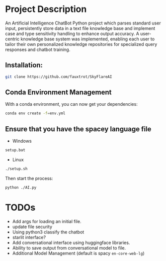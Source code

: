 # Project Description

An Artificial Intelligence ChatBot Python project which parses standard user input, persistently store data in a text file knowledge base and implement case and type sensitivity handling to enhance output accuracy. A user-centric knowledge base system was implemented, enabling each user to tailor their own personalized knowledge repositories for specialized query responses and chatbot training.

## Installation: 

```bash
git clone https://github.com/fauxtrot/SkyFlareAI
```

## Conda Environment Management

With a conda environment, you can now get your dependencies:

```bash
conda env create -f=env.yml
```

## Ensure that you have the spacey language file
- Windows

```bash
setup.bat
```

- Linux
```bash
./setup.sh
```


Then start the process:
```bash
python ./AI.py
```

# TODOs

- Add args for loading an initial file.
- update file security
- Using python3 classify the chatbot
- starlit interface?
- Add conversational interface using huggingface libraries.
- Ability to save output from conversational model to file.
- Additional Model Management (default is spacy `en-core-web-lg`)
